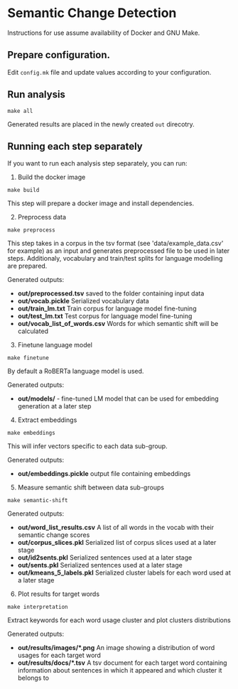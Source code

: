 # Semantic Change Detection

Instructions for use assume availability of Docker and GNU Make.<br/>


## Prepare configuration.

Edit `config.mk` file and update values according to your configuration.

## Run analysis ##

```
make all
```

Generated results are placed in the newly created `out` direcotry.


## Running each step separately ##

If you want to run each analysis step separately, you can run:

1) Build the docker image
```
make build
```

This step will prepare a docker image and install dependencies.


2) Preprocess data
```
make preprocess
```

This step takes in a corpus in the tsv format (see 'data/example_data.csv' for example) as an input and generates preprocessed file to be used in later steps. Additionaly, vocabulary and train/test splits for language modelling  are prepared.

Generated outputs:
- **out/preprocessed.tsv** saved to the folder containing input data
- **out/vocab.pickle** Serialized vocabulary data
- **out/train_lm.txt** Train corpus for language model fine-tuning
- **out/test_lm.txt** Test corpus for language model fine-tuning
- **out/vocab_list_of_words.csv** Words for which semantic shift will be calculated


3) Finetune language model

```
make finetune
```

By default a RoBERTa language model is used.

Generated outputs:
- **out/models/** - fine-tuned LM model that can be used for embedding generation at a later step

4) Extract embeddings

```
make embeddings
```

This will infer vectors specific to each data sub-group.

Generated outputs:
- **out/embeddings.pickle** output file containing embeddings

5) Measure semantic shift between data sub-groups

```
make semantic-shift
```

Generated outputs:
- **out/word_list_results.csv** A list of all words in the vocab with their semantic change scores
- **out/corpus_slices.pkl** Serialized list of corpus slices used at a later stage
- **out/id2sents.pkl** Serialized sentences used at a later stage
- **out/sents.pkl** Serialized sentences used at a later stage
- **out/kmeans_5_labels.pkl** Serialized cluster labels for each word used at a later stage

6) Plot results for target words

```
make interpretation
```

Extract keywords for each word usage cluster and plot clusters distributions

Generated outputs:
- **out/results/images/*.png** An image showing a distribution of word usages for each target word
- **out/results/docs/*.tsv** A tsv document for each target word containing information about sentences in which it appeared and which cluster it belongs to





